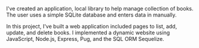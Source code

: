 
I've created an application, local library to help manage collection of books. The user uses a simple SQLite database and enters data in manually.

In this project, I've built a web application included pages to list, add, update, and delete books.  I  implemented a dynamic website using JavaScript, Node.js, Express, Pug, and the SQL ORM Sequelize.
